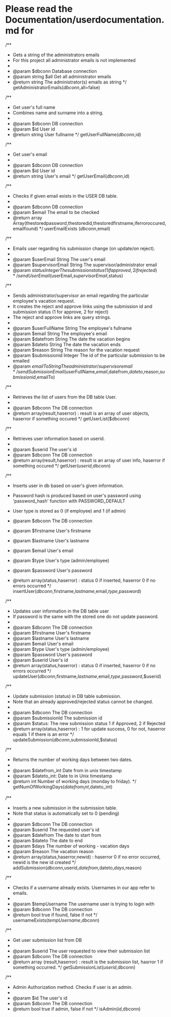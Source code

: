 # Please read the Documentation/userdocumentation.md for

/**
 * Gets a string of the administrators emails
 * For this project all administrator emails is not implemented
 *
 * @param $dbconn Database connection
 * @param string $all Get all administrator emails
 * @return string The administrator(s) emails as string
 */
getAdministratorEmails($dbconn,$all=false)

/**
 * Get user's full name
 * Combines name and surname into a string.
 *
 * @param $dbconn DB connection
 * @param $id User id
 * @return string User fullname
 */
getUserFullName($dbconn,$id)

/**
 * Get user's email
 *
 * @param $dbconn DB connection
 * @param $id User id
 * @return string User's email
 */
getUserEmail($dbconn,$id)

/**
 * Checks if given email exists in the USER DB table.
 *
 * @param $dbconn DB connection
 * @param $email The email to be checked
 * @return array Array(thestoredpassword,thestoredid,thestoredfirstname,iferroroccured,emailfound)
 */
userEmailExists ($dbconn,$email)

/**
 * Emails user regarding his submission change (on update/on reject).
 *
 * @param $userEmail String The user's email
 * @param $supervisorEmail String The supervisor/administrator email
 * @param $status Integer The submission status (1 if approved, 2 if rejected)
 */
sendUserEmail($userEmail,$supervisorEmail,$status)

/**
 * Sends administrator/supervisor an email regarding the particular employee's vacation request.
 * It creates the reject and approve links using the submission id and submission status (1 for approve, 2 for reject)
 * The reject and approve links are query strings.
 *
 * @param $userFullName String The employee's fullname
 * @param $email String The employee's email
 * @param $datefrom String The date the vacation begins
 * @param $dateto String The date the vacation ends
 * @param $reason String The reason for the vacation request
 * @param $submissionid Integer The id of the particular submission to be emailed
 * @param $emailTo String The administrator/supervisor email
 */
sendSubmissionEmail($userFullName,$email,$datefrom,$dateto,$reason,$submissionid,$emailTo)

/**
 * Retrieves the list of users from the DB table User.
 *
 * @param $dbconn The DB connection
 * @return array(result,haserror) : result is an array of user objects, haserror if something occured
 */
getUserList($dbconn)

/**
 * Retrieves user information based on userid.
 *
 * @param $userid The user's id
 * @param $dbconn The DB connection
 * @return array(result,haserror) : result is an array of user info, haserror if something occured
 */
getUser($userid,$dbconn)

/**
 * Inserts user in db based on user's given information.
 * Password hash is produced based on user's password using 'password_hash' function with PASSWORD_DEFAULT
 * User type is stored as 0 (if employee) and 1 (if admin)

 * @param $dbconn The DB connection
 * @param $firstname User's firstname
 * @param $lastname User's lastname
 * @param $email User's email
 * @param $type User's type (admin/employee)
 * @param $password User's password
 * @return array(status,haserror) : status 0 if inserted, haserror 0 if no errors occurred
 */
insertUser($dbconn,$firstname,$lastname,$email,$type,$password)

/**
 * Updates user information in the DB table user
 * If password is the same with the stored one do not update password.
 *
 * @param $dbconn The DB connection
 * @param $firstname User's firstname
 * @param $lastname User's lastname
 * @param $email User's email
 * @param $type User's type (admin/employee)
 * @param $password User's password
 * @param $userid User's id
 * @return array(status,haserror) : status 0 if inserted, haserror 0 if no errors occurred
 */
updateUser($dbconn,$firstname,$lastname,$email,$type,$password,$userid)

/**
 * Update submission (status) in DB table submission.
 * Note that an already approved/rejected status cannot be changed.
 *
 * @param $dbconn The DB connection
 * @param $submissionId The submission id
 * @param $status: The new submission status 1 if Approved, 2 if Rejected
 * @return array(status,haserror) : 1 for update success, 0 for not, haserror equals 1 if there is an error
 */
updateSubmission($dbconn,$submissionId,$status)

/**
 * Returns the number of working days between two dates.
 *
 * @param $datefrom_int Date from in unix timestamp
 * @param $dateto_int: Date to in Unix timestamp
 * @return int Number of working days (monday to friday).
 */
getNumOfWorkingDays($datefrom_int,$dateto_int)

/**
 * Inserts a new submission in the submission table.
 * Note that status is automatically set to 0 (pending)
 *
 * @param $dbconn The DB connection
 * @param $userid The requested user's id
 * @param $datefrom The date to start from
 * @param $dateto The date to end
 * @param $days The number of working - vacation days
 * @param $reason The vacation reason
 * @return array(status,haserror,newid) : haserror 0 if no error occurred, newid is the new id created
 */
addSubmission($dbconn,$userid,$datefrom,$dateto,$days,$reason)

/**
 * Checks if a username already exists. Usernames in our app refer to emails.
 *
 * @param $tempUsername The username user is trying to login with
 * @param $dbconn The DB connection
 * @return bool true if found, false if not
 */
usernameExists($tempUsername,$dbconn)

/**
 * Get user submission list from DB
 *
 * @param $userid The user requested to view their submission list
 * @param $dbconn The DB connection
 * @return array (result,haserror) : result is the submission list, hasrror 1 if something occurred.
 */
getSubmissionList($userid,$dbconn)

/**
 * Admin Authorization method. Checks if user is an admin.
 *
 * @param $id The user's id
 * @param $dbconn The DB connection
 * @return bool true if admin, false if not
 */
isAdmin($id,$dbconn)